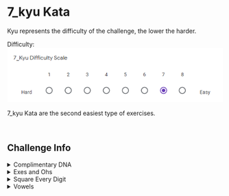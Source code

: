 # 7_kyu Kata

Kyu represents the difficulty of the challenge, the lower the harder.

Difficulty: ![7_kyu_difficulty_diagram](7_kyu.PNG?raw=true)

7_kyu Kata are the second easiest type of exercises.

<BR>

## Challenge Info

<details>
	<summary>Complimentary DNA</summary>
	
## Complimentary DNA

**Link:** https://www.codewars.com/kata/554e4a2f232cdd87d9000038

**Problem Statement**

Deoxyribonucleic acid (DNA) is a chemical found in the nucleus of cells and carries the "instructions" for the development and functioning of living organisms.

If you want to know more http://en.wikipedia.org/wiki/DNA

In DNA strings, symbols "A" and "T" are complements of each other, as "C" and "G". You have a function with one side of the DNA (string, except for Haskell); you need to get the other complementary side. DNA strand is never empty or there is no DNA at all (again, except for Haskell).

More similar exercise are found here http://rosalind.info/problems/list-view/ (source)
</details>

<details>
	<summary>Exes and Ohs</summary>
	
## Exes and Ohs

**Link:** https://www.codewars.com/kata/55908aad6620c066bc00002a

**Problem Statement**

Check to see if a string has the same amount of 'x's and 'o's. The method must return a boolean and be case insensitive. The string can contain any char.
</details>

<details>
	<summary>Square Every Digit</summary>
	
## Square Every Digit

**Link:** https://www.codewars.com/kata/546e2562b03326a88e000020

**Problem Statement**

Welcome. In this kata, you are asked to square every digit of a number and concatenate them.

For example, if we run 9119 through the function, 811181 will come out, because 92 is 81 and 12 is 1.

**Note:** The function accepts an integer and returns an integer
</details>

<details>
	<summary>Vowels</summary>
	
## Vowels

**Link:** https://www.codewars.com/kata/54ff3102c1bad923760001f3

**Problem Statement**

Return the number (count) of vowels in the given string.

We will consider a, e, i, o, u as vowels for this Kata (but not y).

The input string will only consist of lower case letters and/or spaces.
</details>